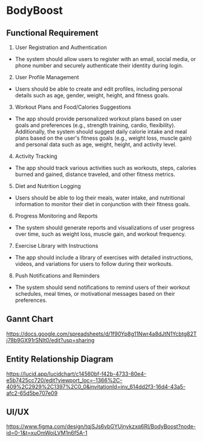 # BodyBoost

## Functional Requirement

1.	User Registration and Authentication
-	The system should allow users to register with an email, social media, or phone number and securely authenticate their identity during login.

2.	User Profile Management
-	Users should be able to create and edit profiles, including personal details such as age, gender, weight, height, and fitness goals.

3.	Workout Plans and Food/Calories Suggestions
-	The app should provide personalized workout plans based on user goals and preferences (e.g., strength training, cardio, flexibility). Additionally, the system should suggest daily calorie intake and meal plans based on the user's fitness goals (e.g., weight loss, muscle gain) and personal data such as age, weight, height, and activity level.

4.	Activity Tracking
-	The app should track various activities such as workouts, steps, calories burned and gained, distance traveled, and other fitness metrics.

5.	Diet and Nutrition Logging
-	Users should be able to log their meals, water intake, and nutritional information to monitor their diet in conjunction with their fitness goals.

6.	Progress Monitoring and Reports
-	The system should generate reports and visualizations of user progress over time, such as weight loss, muscle gain, and workout frequency.


7.	Exercise Library with Instructions
-	The app should include a library of exercises with detailed instructions, videos, and variations for users to follow during their workouts.

8.	Push Notifications and Reminders
-	The system should send notifications to remind users of their workout schedules, meal times, or motivational messages based on their preferences.



## Gannt Chart

https://docs.google.com/spreadsheets/d/1f90Yp8g11Nwr4a8dJtN1Ycbtg82Tj78b9GX91rSNIt0/edit?usp=sharing

## Entity Relationship Diagram

https://lucid.app/lucidchart/c14560bf-f42b-4733-80e4-e5b7425cc720/edit?viewport_loc=-1366%2C-409%2C2929%2C1397%2C0_0&invitationId=inv_614dd2f3-16d4-43a5-afc2-65d5be707e09

## UI/UX

https://www.figma.com/design/tqjSJs6vbGYUjnykzxq6RI/BodyBoost?node-id=0-1&t=xuOmWoiLVM1n6f5A-1
